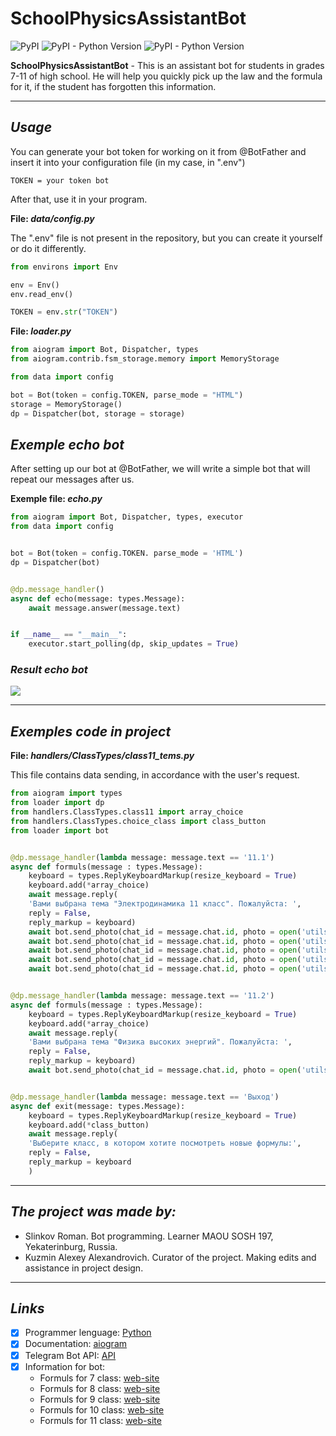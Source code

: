 # SchoolPhysicsAssistantBot

![PyPI](https://img.shields.io/pypi/v/PyPI?color=gree&label=PyPI&style=plastic)
![PyPI - Python Version](https://img.shields.io/pypi/pyversions/aiogram?color=gree&label=Python&logoColor=blue&style=plastic)
![PyPI - Python Version](https://img.shields.io/pypi/pyversions/environs?color=gree&label=Environs&logoColor=blue&style=plastic)


**SchoolPhysicsAssistantBot** - This is an assistant bot for students in grades 7-11 of high school. He will help you quickly pick up the law and the formula for it, if the student has forgotten this information.

___

## ___Usage___
You can generate your bot token for working on it from @BotFather and insert it into your configuration file (in my case, in ".env")

```.env
TOKEN = your token bot
```
After that, use it in your program.

__File: _data/config.py___

The ".env" file is not present in the repository, but you can create it yourself or do it differently.
```python
from environs import Env

env = Env()
env.read_env()

TOKEN = env.str("TOKEN")
```

__File: _loader.py___
```python
from aiogram import Bot, Dispatcher, types
from aiogram.contrib.fsm_storage.memory import MemoryStorage

from data import config

bot = Bot(token = config.TOKEN, parse_mode = "HTML")
storage = MemoryStorage()
dp = Dispatcher(bot, storage = storage)
```

## ___Exemple echo bot___

After setting up our bot at @BotFather, we will write a simple bot that will repeat our messages after us.

__Exemple file: _echo.py___
```python
from aiogram import Bot, Dispatcher, types, executor
from data import config


bot = Bot(token = config.TOKEN. parse_mode = 'HTML')
dp = Dispatcher(bot)


@dp.message_handler()
async def echo(message: types.Message):
    await message.answer(message.text)


if __name__ == "__main__":
    executor.start_polling(dp, skip_updates = True)
```
### _Result echo bot_
![](https://i1.wp.com/www.andreafortuna.org/wp-content/uploads/2017/11/Bot2.jpg?ssl=1)

___

## ___Exemples code in project___

__File: _handlers/ClassTypes/class11_tems.py___

This file contains data sending, in accordance with the user's request.

```python
from aiogram import types
from loader import dp
from handlers.ClassTypes.class11 import array_choice
from handlers.ClassTypes.choice_class import class_button
from loader import bot


@dp.message_handler(lambda message: message.text == '11.1')
async def formuls(message : types.Message):
    keyboard = types.ReplyKeyboardMarkup(resize_keyboard = True)
    keyboard.add(*array_choice)
    await message.reply(
    'Вами выбрана тема "Электродинамика 11 класс". Пожалуйста: ',
    reply = False,
    reply_markup = keyboard)
    await bot.send_photo(chat_id = message.chat.id, photo = open('utils\\image\\11class\\electrodinamicap1.jpg', 'rb'))
    await bot.send_photo(chat_id = message.chat.id, photo = open('utils\\image\\11class\\electrodinamicap2.jpg', 'rb'))
    await bot.send_photo(chat_id = message.chat.id, photo = open('utils\\image\\11class\\electrodinamicap3.jpg', 'rb'))
    await bot.send_photo(chat_id = message.chat.id, photo = open('utils\\image\\11class\\electrodinamicap4.jpg', 'rb'))
    await bot.send_photo(chat_id = message.chat.id, photo = open('utils\\image\\11class\\electrodinamicap5.jpg', 'rb'))


@dp.message_handler(lambda message: message.text == '11.2')
async def formuls(message : types.Message):
    keyboard = types.ReplyKeyboardMarkup(resize_keyboard = True)
    keyboard.add(*array_choice)
    await message.reply(
    'Вами выбрана тема "Физика высоких энергий". Пожалуйста: ',
    reply = False,
    reply_markup = keyboard)
    await bot.send_photo(chat_id = message.chat.id, photo = open('utils\\image\\11class\\physicshughtenergy.jpg', 'rb'))


@dp.message_handler(lambda message: message.text == 'Выход')
async def exit(message: types.Message):
    keyboard = types.ReplyKeyboardMarkup(resize_keyboard = True)
    keyboard.add(*class_button)
    await message.reply(
    'Выберите класс, в котором хотите посмотреть новые формулы:',
    reply = False,
    reply_markup = keyboard
    )
```

___

## ___The project was made by:___

+ Slinkov Roman. Bot programming. Learner MAOU SOSH 197, Yekaterinburg, Russia.
+ Kuzmin Alexey Alexandrovich. Curator of the project. Making edits and assistance in project design.

___

## ___Links___

- [X] Programmer lenguage: [Python](https://www.python.org)
- [X] Documentation: [aiogram](https://docs.aiogram.dev/en/latest/index.html)
- [X] Telegram Bot API: [API](https://core.telegram.org/bots/api)
- [X] Information for bot:
  - Formuls for 7 class: [web-site](https://zakon-oma.ru/formuly-po-fizike-7-klassa.php)
  - Formuls for 8 class: [web-site](https://zakon-oma.ru/formuly-po-fizike-8-klassa.php)
  - Formuls for 9 class: [web-site](https://zakon-oma.ru/formuly-po-fizike-9-klassa.php)
  - Formuls for 10 class: [web-site](https://zakon-oma.ru/formuly-po-fizike-10-klassa.php)
  - Formuls for 11 class: [web-site](https://zakon-oma.ru/formuly-po-fizike-11-klassa.php)